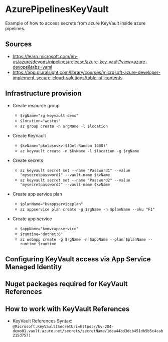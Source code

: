 # AzurePipelinesKeyVault

Example of how to access secrets from azure KeyVault inside azure pipelines.

## Sources

- https://learn.microsoft.com/en-us/azure/devops/pipelines/release/azure-key-vault?view=azure-devops&tabs=yaml
- https://app.pluralsight.com/library/courses/microsoft-azure-developer-implement-secure-cloud-solutions/table-of-contents

## Infrastructure provision

- Create resource group
    - `$rgName="rg-keyvault-demo"`
    - `$location="westus"`
    - `az group create -n $rgName -l $location`

- Create KeyVault
    - `$kvName="pkolosovkv-$(Get-Random 1000)"`
    - `az keyvault create -n $kvName -l $location -g $rgName`

- Create secrets
    - `az keyvault secret set --name "Password1" --value "mysecretpassword1" --vault-name $kvName`
    - `az keyvault secret set --name "Password2" --value "mysecretpassword2" --vault-name $kvName`

- Create app service plan
    - `$planName="kvappserviceplan"`
    - `az appservice plan create -g $rgName -n $planName --sku "F1"`

- Create app service
    - `$appName="kvmvcappservice"`
    - `$runtime="dotnet:6"`
    - `az webapp create -g $rgName -n $appName --plan $planName --runtime $runtime`

## Configuring KeyVault access via App Service Managed Identity

## Nuget packages required for KeyVault References

## How to work with KeyVault References

- KeyVault References
  Syntax: `@Microsoft.KeyVault(SecretUri=https://kv-204-demo01.vault.azure.net/secrets/secretName/1dea44bd3dcb451db5b5c4cab215d757)`